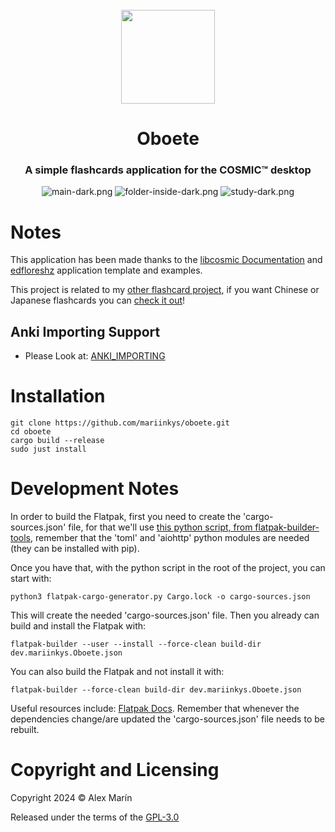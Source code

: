 <div align="center">
  <br>
  <img src="https://raw.githubusercontent.com/mariinkys/oboete/main/res/icons/hicolor/256x256/apps/dev.mariinkys.Oboete.svg" width="150" />
  <h1>Oboete</h1>

  <h3>A simple flashcards application for the COSMIC™ desktop</h3>

  ![main-dark.png](https://raw.githubusercontent.com/mariinkys/oboete/main/res/screenshots/main-dark.png)
  ![folder-inside-dark.png](https://raw.githubusercontent.com/mariinkys/oboete/main/res/screenshots/folder-inside-dark.png)
  ![study-dark.png](https://raw.githubusercontent.com/mariinkys/oboete/main/res/screenshots/study-dark.png)
</div>

# Notes

This application has been made thanks to the [libcosmic Documentation](https://pop-os.github.io/libcosmic/cosmic/) and [edfloreshz](https://github.com/edfloreshz) application template and examples.

This project is related to my [other flashcard project](https://github.com/mariinkys/delphinus_flashcards), if you want Chinese or Japanese flashcards you can [check it out](https://github.com/mariinkys/delphinus_flashcards)!

## Anki Importing Support

- Please Look at: [ANKI_IMPORTING](https://github.com/mariinkys/oboete/blob/main/info/ANKI_IMPORTING.md)

# Installation
```
git clone https://github.com/mariinkys/oboete.git
cd oboete
cargo build --release
sudo just install
```

# Development Notes
In order to build the Flatpak, first you need to create the 'cargo-sources.json' file, for that we'll use [this python script, from flatpak-builder-tools](https://github.com/flatpak/flatpak-builder-tools/tree/master/cargo), remember that the 'toml' and 'aiohttp' python modules are needed (they can be installed with pip).

Once you have that, with the python script in the root of the project, you can start with:
```
python3 flatpak-cargo-generator.py Cargo.lock -o cargo-sources.json
```
This will create the needed 'cargo-sources.json' file. 
Then you already can build and install the Flatpak with:
```
flatpak-builder --user --install --force-clean build-dir dev.mariinkys.Oboete.json
```
You can also build the Flatpak and not install it with:
```
flatpak-builder --force-clean build-dir dev.mariinkys.Oboete.json
```
Useful resources include:
[Flatpak Docs](https://docs.flatpak.org/en/latest/first-build.html). Remember that whenever the dependencies change/are updated the 'cargo-sources.json' file needs to be rebuilt.

# Copyright and Licensing

Copyright 2024 © Alex Marín

Released under the terms of the [GPL-3.0](https://github.com/mariinkys/oboete/blob/main/LICENSE)
